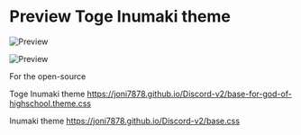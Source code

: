 # Preview ‏Toge Inumaki theme‏


![Preview](https://user-images.githubusercontent.com/83814664/118402621-5811fc00-b673-11eb-9e31-89b74d85b9fd.png)

![Preview](https://user-images.githubusercontent.com/83814664/118402648-78da5180-b673-11eb-8c15-a8c0554c5888.png)



For the open-source

Toge Inumaki theme https://joni7878.github.io/Discord-v2/base-for-god-of-highschool.theme.css

Inumaki theme https://joni7878.github.io/Discord-v2/base.css
